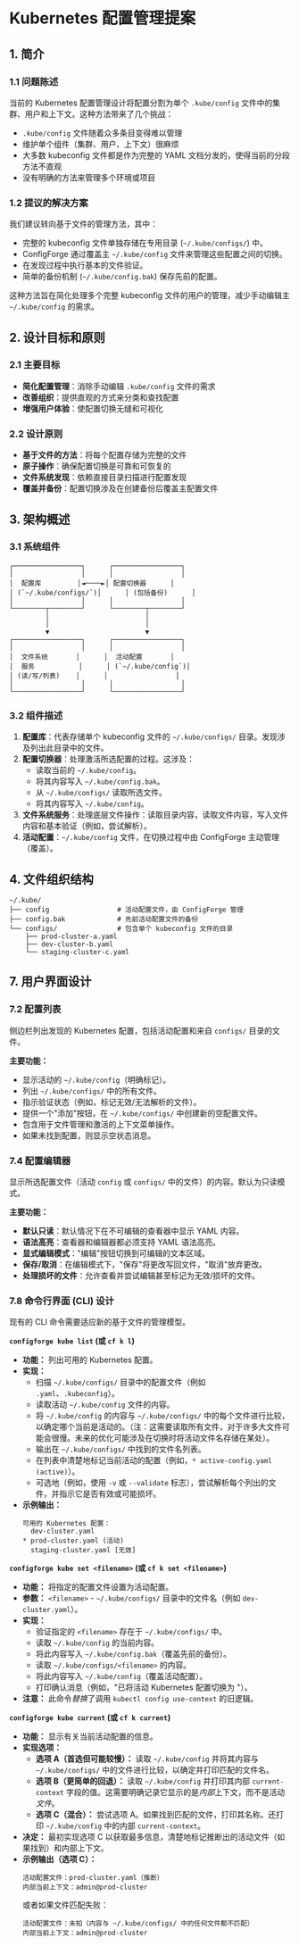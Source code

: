 # Kubernetes 配置管理提案

## 1. 简介

### 1.1 问题陈述

当前的 Kubernetes 配置管理设计将配置分割为单个 `.kube/config` 文件中的集群、用户和上下文。这种方法带来了几个挑战：

- `.kube/config` 文件随着众多条目变得难以管理
- 维护单个组件（集群、用户、上下文）很麻烦
- 大多数 kubeconfig 文件都是作为完整的 YAML 文档分发的，使得当前的分段方法不直观
- 没有明确的方法来管理多个环境或项目

### 1.2 提议的解决方案

我们建议转向基于文件的管理方法，其中：
- 完整的 kubeconfig 文件单独存储在专用目录 (`~/.kube/configs/`) 中。
- ConfigForge 通过覆盖主 `~/.kube/config` 文件来管理这些配置之间的切换。
- 在发现过程中执行基本的文件验证。
- 简单的备份机制 (`~/.kube/config.bak`) 保存先前的配置。

这种方法旨在简化处理多个完整 kubeconfig 文件的用户的管理，减少手动编辑主 `~/.kube/config` 的需求。

## 2. 设计目标和原则

### 2.1 主要目标

- **简化配置管理**：消除手动编辑 `.kube/config` 文件的需求
- **改善组织**：提供直观的方式来分类和查找配置
- **增强用户体验**：使配置切换无缝和可视化

### 2.2 设计原则

- **基于文件的方法**：将每个配置存储为完整的文件
- **原子操作**：确保配置切换是可靠和可恢复的
- **文件系统发现**：依赖直接目录扫描进行配置发现
- **覆盖并备份**：配置切换涉及在创建备份后覆盖主配置文件

## 3. 架构概述

### 3.1 系统组件

```
┌─────────────────┐      ┌─────────────────┐
│                 │      │                 │
│  配置库         │◄────►│ 配置切换器      │
│ (`~/.kube/configs/`)│      │ (包括备份)      │
│                 │      │                 │
└────────┬────────┘      └────────┬────────┘
         │                        │
         │                        │
         ▼                        ▼
┌─────────────────┐      ┌─────────────────┐
│                 │      │                 │
│  文件系统       │      │  活动配置       │
│  服务           │      │ (`~/.kube/config`)│
│ (读/写/列表)    │      │                 │
│                 │      │                 │
└─────────────────┘      └─────────────────┘
```

### 3.2 组件描述

1.  **配置库**：代表存储单个 kubeconfig 文件的 `~/.kube/configs/` 目录。发现涉及列出此目录中的文件。
2.  **配置切换器**：处理激活所选配置的过程。这涉及：
    *   读取当前的 `~/.kube/config`。
    *   将其内容写入 `~/.kube/config.bak`。
    *   从 `~/.kube/configs/` 读取所选文件。
    *   将其内容写入 `~/.kube/config`。
3.  **文件系统服务**：处理底层文件操作：读取目录内容，读取文件内容，写入文件内容和基本验证（例如，尝试解析）。
4.  **活动配置**：`~/.kube/config` 文件，在切换过程中由 ConfigForge 主动管理（覆盖）。

## 4. 文件组织结构

```
~/.kube/
├── config                 # 活动配置文件，由 ConfigForge 管理
├── config.bak             # 先前活动配置文件的备份
└── configs/               # 包含单个 kubeconfig 文件的目录
    ├── prod-cluster-a.yaml
    ├── dev-cluster-b.yaml
    └── staging-cluster-c.yaml
```

## 7. 用户界面设计

### 7.2 配置列表

侧边栏列出发现的 Kubernetes 配置，包括活动配置和来自 `configs/` 目录的文件。

**主要功能：**
- 显示活动的 `~/.kube/config`（明确标记）。
- 列出 `~/.kube/configs/` 中的所有文件。
- 指示验证状态（例如，标记无效/无法解析的文件）。
- 提供一个"添加"按钮，在 `~/.kube/configs/` 中创建新的空配置文件。
- 包含用于文件管理和激活的上下文菜单操作。
- 如果未找到配置，则显示空状态消息。

### 7.4 配置编辑器

显示所选配置文件（活动 `config` 或 `configs/` 中的文件）的内容。默认为只读模式。

**主要功能：**
- **默认只读**：默认情况下在不可编辑的查看器中显示 YAML 内容。
- **语法高亮**：查看器和编辑器都必须支持 YAML 语法高亮。
- **显式编辑模式**："编辑"按钮切换到可编辑的文本区域。
- **保存/取消**：在编辑模式下，"保存"将更改写回文件，"取消"放弃更改。
- **处理损坏的文件**：允许查看并尝试编辑甚至标记为无效/损坏的文件。


### 7.8 命令行界面 (CLI) 设计

现有的 CLI 命令需要适应新的基于文件的管理模型。

**`configforge kube list` (或 `cf k l`)**

*   **功能：** 列出可用的 Kubernetes 配置。
*   **实现：**
    *   扫描 `~/.kube/configs/` 目录中的配置文件（例如 `.yaml`、`.kubeconfig`）。
    *   读取活动 `~/.kube/config` 文件的内容。
    *   将 `~/.kube/config` 的内容与 `~/.kube/configs/` 中的每个文件进行比较，以确定哪个当前是活动的。（注：这需要读取所有文件，对于许多大文件可能会很慢。未来的优化可能涉及在切换时将活动文件名存储在某处）。
    *   输出在 `~/.kube/configs/` 中找到的文件名列表。
    *   在列表中清楚地标记当前活动的配置（例如，`* active-config.yaml (active)`）。
    *   可选地（例如，使用 `-v` 或 `--validate` 标志），尝试解析每个列出的文件，并指示它是否有效或可能损坏。
*   **示例输出：**
    ```
    可用的 Kubernetes 配置：
      dev-cluster.yaml
    * prod-cluster.yaml (活动)
      staging-cluster.yaml [无效]
    ```

**`configforge kube set <filename>` (或 `cf k set <filename>`)**

*   **功能：** 将指定的配置文件设置为活动配置。
*   **参数：** `<filename>` - `~/.kube/configs/` 目录中的文件名（例如 `dev-cluster.yaml`）。
*   **实现：**
    *   验证指定的 `<filename>` 存在于 `~/.kube/configs/` 中。
    *   读取 `~/.kube/config` 的当前内容。
    *   将此内容写入 `~/.kube/config.bak`（覆盖先前的备份）。
    *   读取 `~/.kube/configs/<filename>` 的内容。
    *   将此内容写入 `~/.kube/config`（覆盖活动配置）。
    *   打印确认消息（例如，"已将活动 Kubernetes 配置切换为 <filename>"）。
*   **注意：** 此命令*替换*了调用 `kubectl config use-context` 的旧逻辑。

**`configforge kube current` (或 `cf k current`)**

*   **功能：** 显示有关当前活动配置的信息。
*   **实现选项：**
    *   **选项 A（首选但可能较慢）：** 读取 `~/.kube/config` 并将其内容与 `~/.kube/configs/` 中的文件进行比较，以确定并打印匹配的文件名。
    *   **选项 B（更简单的回退）：** 读取 `~/.kube/config` 并打印其内部 `current-context` 字段的值。这需要明确记录它显示的是*内部*上下文，而不是活动*文件*。
    *   **选项 C（混合）：** 尝试选项 A。如果找到匹配的文件，打印其名称。还打印 `~/.kube/config` 中的内部 `current-context`。
*   **决定：** 最初实现选项 C 以获取最多信息，清楚地标记推断出的活动文件（如果找到）和内部上下文。
*   **示例输出（选项 C）：**
    ```
    活动配置文件：prod-cluster.yaml（推断）
    内部当前上下文：admin@prod-cluster
    ```
    或者如果文件匹配失败：
    ```
    活动配置文件：未知（内容与 ~/.kube/configs/ 中的任何文件都不匹配）
    内部当前上下文：admin@prod-cluster
    ```
